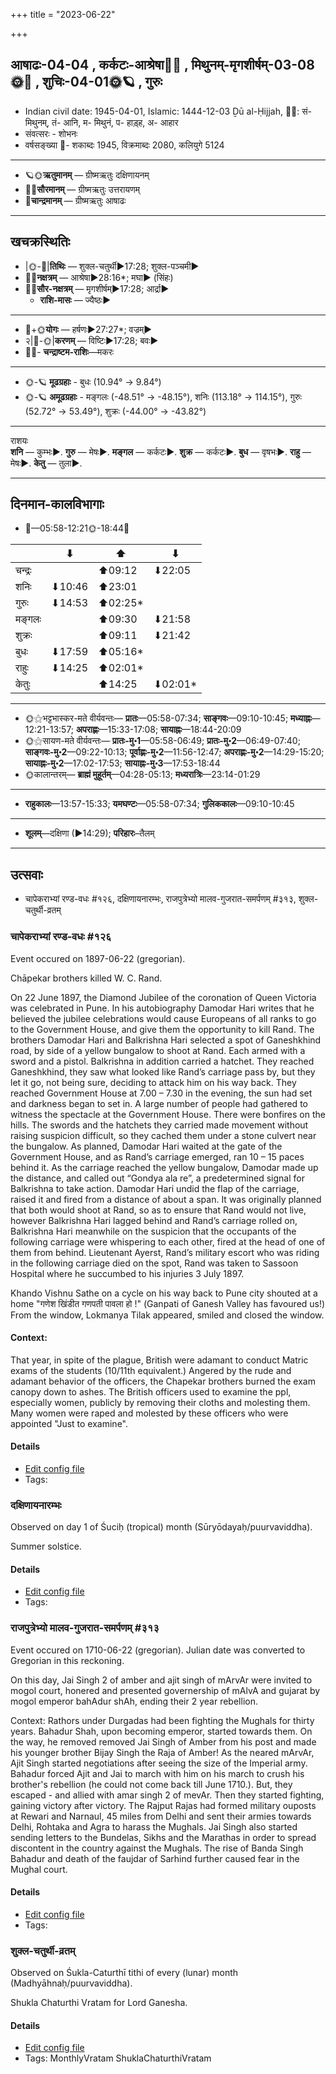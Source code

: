 +++
title = "2023-06-22"

+++
## आषाढः-04-04  ,  कर्कटः-आश्रेषा🌛🌌  ,  मिथुनम्-मृगशीर्षम्-03-08🌞🌌  ,  शुचिः-04-01🌞🪐  ,  गुरुः
- Indian civil date: 1945-04-01, Islamic: 1444-12-03 Ḏū al-Ḥijjah, 🌌🌞: सं- मिथुनम्, तं- आनि, म- मिथुनं, प- हाड़्ह, अ- आहार
- संवत्सरः - शोभनः
- वर्षसङ्ख्या 🌛- शकाब्दः 1945, विक्रमाब्दः 2080, कलियुगे 5124
___________________
- 🪐🌞**ऋतुमानम्** — ग्रीष्मऋतुः दक्षिणायनम्
- 🌌🌞**सौरमानम्** — ग्रीष्मऋतुः उत्तरायणम्
- 🌛**चान्द्रमानम्** — ग्रीष्मऋतुः आषाढः
___________________


## खचक्रस्थितिः
- |🌞-🌛|**तिथिः** — शुक्ल-चतुर्थी►17:28; शुक्ल-पञ्चमी►  
- 🌌🌛**नक्षत्रम्** — आश्रेषा►28:16*; मघा► (सिंहः)  
- 🌌🌞**सौर-नक्षत्रम्** — मृगशीर्षम्►17:28; आर्द्रा►  
  - **राशि-मासः** — ज्यैष्ठः► 
___________________
- 🌛+🌞**योगः** — हर्षणः►27:27*; वज्रम्►  
- २|🌛-🌞|**करणम्** — विष्टिः►17:28; बवः►  
- 🌌🌛- **चन्द्राष्टम-राशिः**—मकरः  
___________________
- 🌞-🪐 **मूढग्रहाः** - बुधः (10.94° → 9.84°)
- 🌞-🪐 **अमूढग्रहाः** - मङ्गलः (-48.51° → -48.15°), शनिः (113.18° → 114.15°), गुरुः (52.72° → 53.49°), शुक्रः (-44.00° → -43.82°)
___________________
राशयः  
**शनि** — कुम्भः►. **गुरु** — मेषः►. **मङ्गल** — कर्कटः►. **शुक्र** — कर्कटः►. **बुध** — वृषभः►. **राहु** — मेषः►. **केतु** — तुला►. 
___________________


## दिनमान-कालविभागाः
- 🌅—05:58-12:21🌞-18:44🌇  

|      |⬇     |⬆     |⬇     |
|------|-----|-----|------|
|चन्द्रः|     |⬆09:12 |⬇22:05 |
|शनिः   |⬇10:46 |⬆23:01 |     |
|गुरुः  |⬇14:53 |⬆02:25*|     |
|मङ्गलः |     |⬆09:30 |⬇21:58 |
|शुक्रः |     |⬆09:11 |⬇21:42 |
|बुधः   |⬇17:59 |⬆05:16*|     |
|राहुः  |⬇14:25 |⬆02:01*|     |
|केतुः  |     |⬆14:25 |⬇02:01*|
___________________
- 🌞⚝भट्टभास्कर-मते वीर्यवन्तः— **प्रातः**—05:58-07:34; **साङ्गवः**—09:10-10:45; **मध्याह्नः**—12:21-13:57; **अपराह्णः**—15:33-17:08; **सायाह्नः**—18:44-20:09  
- 🌞⚝सायण-मते वीर्यवन्तः— **प्रातः-मु॰1**—05:58-06:49; **प्रातः-मु॰2**—06:49-07:40; **साङ्गवः-मु॰2**—09:22-10:13; **पूर्वाह्णः-मु॰2**—11:56-12:47; **अपराह्णः-मु॰2**—14:29-15:20; **सायाह्नः-मु॰2**—17:02-17:53; **सायाह्नः-मु॰3**—17:53-18:44  
- 🌞कालान्तरम्— **ब्राह्मं मुहूर्तम्**—04:28-05:13; **मध्यरात्रिः**—23:14-01:29  
___________________
- **राहुकालः**—13:57-15:33; **यमघण्टः**—05:58-07:34; **गुलिककालः**—09:10-10:45  
___________________
- **शूलम्**—दक्षिणा (►14:29); **परिहारः**–तैलम्  
___________________

## उत्सवाः
- चापेकराभ्यां रण्ड-वधः #१२६, दक्षिणायनारम्भः, राजपुत्रेभ्यो मालव-गुजरात-समर्पणम् #३१३, शुक्ल-चतुर्थी-व्रतम्
### चापेकराभ्यां रण्ड-वधः #१२६

Event occured on 1897-06-22 (gregorian). 

Chāpekar brothers killed W. C. Rand.

On 22 June 1897, the Diamond Jubilee of the coronation of Queen Victoria was celebrated in Pune. In his autobiography Damodar Hari writes that he believed the jubilee celebrations would cause Europeans of all ranks to go to the Government House, and give them the opportunity to kill Rand. The brothers Damodar Hari and Balkrishna Hari selected a spot of Ganeshkhind road, by side of a yellow bungalow to shoot at Rand. Each armed with a sword and a pistol. Balkrishna in addition carried a hatchet. They reached Ganeshkhind, they saw what looked like Rand’s carriage pass by, but they let it go, not being sure, deciding to attack him on his way back. They reached Government House at 7.00 – 7.30 in the evening, the sun had set and darkness began to set in. A large number of people had gathered to witness the spectacle at the Government House. There were bonfires on the hills. The swords and the hatchets they carried made movement without raising suspicion difficult, so they cached them under a stone culvert near the bungalow. As planned, Damodar Hari waited at the gate of the Government House, and as Rand’s carriage emerged, ran 10 – 15 paces behind it. As the carriage reached the yellow bungalow, Damodar made up the distance, and called out “Gondya ala re”, a predetermined signal for Balkrishna to take action. Damodar Hari undid the flap of the carriage, raised it and fired from a distance of about a span. It was originally planned that both would shoot at Rand, so as to ensure that Rand would not live, however Balkrishna Hari lagged behind and Rand’s carriage rolled on, Balkrishna Hari meanwhile on the suspicion that the occupants of the following carriage were whispering to each other, fired at the head of one of them from behind. Lieutenant Ayerst, Rand’s military escort who was riding in the following carriage died on the spot, Rand was taken to Sassoon Hospital where he succumbed to his injuries 3 July 1897.

Khando Vishnu Sathe on a cycle on his way back to Pune city shouted at a home "गणेश खिंडीत गणपती पावला हो !" (Ganpati of Ganesh Valley has favoured us!) From the window, Lokmanya Tilak appeared, smiled and closed the window.

#### Context:
That year, in spite of the plague, British were adamant to conduct Matric exams of the students (10/11th equivalent.) Angered by the rude and adamant behavior of the officers, the Chapekar brothers burned the exam canopy down to ashes. The British officers used to examine the ppl, especially women, publicly by removing their cloths and molesting them. Many women were raped and molested by these officers who were appointed "Just to examine".

#### Details
- [Edit config file](https://github.com/jyotisham/adyatithi/blob/master/mahApuruSha/xatra-later/gregorian/day/06/22/cApekarAbhyAM_raNDa-vadhaH.toml)
- Tags: 


### दक्षिणायनारम्भः

Observed on day 1 of Śuciḥ (tropical) month (Sūryōdayaḥ/puurvaviddha). 

Summer solstice.

#### Details
- [Edit config file](https://github.com/jyotisham/adyatithi/blob/master/time_focus/Rtu/tropical/day/04/01/daxiNAyanArambhaH.toml)
- Tags: 


### राजपुत्रेभ्यो मालव-गुजरात-समर्पणम् #३१३

Event occured on 1710-06-22 (gregorian). Julian date was converted to Gregorian in this reckoning. 

On this day, Jai Singh 2 of amber and ajit singh of mArvAr were invited to mogol court, honered and presented governership of mAlvA and gujarat by mogol emperor bahAdur shAh, ending their 2 year rebellion.

Context:  Rathors under Durgadas had been fighting the Mughals for thirty years. Bahadur Shah, upon becoming emperor, started towards them. On the way, he removed  removed Jai Singh of Amber from his post and made his younger brother Bijay Singh the Raja of Amber! As the neared mArvAr, Ajit Singh started negotiations after seeing the size of the Imperial army. Bahadur forced Ajit and Jai to march with him on his march to crush his brother's rebellion (he could not come back till June 1710.). But, they escaped - and allied with amar singh 2 of mevAr. Then they started fighting, gaining victory after victory. The Rajput Rajas had formed military ouposts at Rewari and Narnaul, 45 miles from Delhi and sent their armies towards Delhi, Rohtaka and Agra to harass the Mughals. Jai Singh also started sending letters to the Bundelas, Sikhs and the Marathas in order to spread discontent in the country against the Mughals. The rise of Banda Singh Bahadur and death of the faujdar of Sarhind further caused fear in the Mughal court.

#### Details
- [Edit config file](https://github.com/jyotisham/adyatithi/blob/master/mahApuruSha/xatra-later/julian/day/06/11/rAjaputrebhyo_mAlava-gujarAta-samarpaNam.toml)
- Tags: 


### शुक्ल-चतुर्थी-व्रतम्

Observed on Śukla-Caturthī tithi of every (lunar) month (Madhyāhnaḥ/puurvaviddha). 

Shukla Chaturthi Vratam for Lord Ganesha.

#### Details
- [Edit config file](https://github.com/jyotisham/adyatithi/blob/master/devatA/gaNapati/lunar_month/tithi/00/04/zukla-caturthI-vratam.toml)
- Tags: MonthlyVratam ShuklaChaturthiVratam


